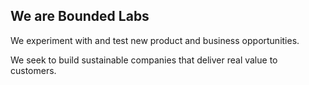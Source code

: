 ## We are Bounded Labs

We experiment with and test new product and business opportunities. 

We seek to build sustainable companies that deliver real value to customers. 
